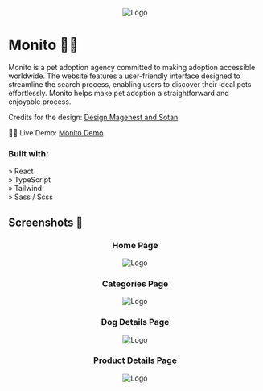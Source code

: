 <p align="center">
  <img src="./docs/Logo.svg" alt="Logo">
</p>

# Monito 🐕‍🦺

Monito is a pet adoption agency committed to making adoption accessible worldwide. The website features a user-friendly interface designed to streamline the search process, enabling users to discover their ideal pets effortlessly. Monito helps make pet adoption a straightforward and enjoyable process.

Credits for the design: [Design Magenest and Sotan](https://www.figma.com/community/file/1164046882633361201)

👩‍💻 Live Demo: [Monito Demo](https://monito.pages.dev/)

### Built with:

&raquo; React <br>
&raquo; TypeScript <br>
&raquo; Tailwind <br>
&raquo; Sass / Scss <br>

## Screenshots 📸

<!-- Home Page -->
<h3 align="center">Home Page</h3>

<p align="center">
  <img src="./docs/monito-home.png" alt="Logo">
</p>

<!-- Categories Page -->
<h3 align="center">Categories Page</h3>

<p align="center">
  <img src="./docs/monito-categories.png" alt="Logo">
</p>

<!-- Dog Page -->
<h3 align="center">Dog Details Page</h3>

<p align="center">
  <img src="./docs/monito-dog.png" alt="Logo">
</p>

<!-- Dog Page -->
<h3 align="center">Product Details Page</h3>

<p align="center">
  <img src="./docs/monito-product.png" alt="Logo">
</p>
